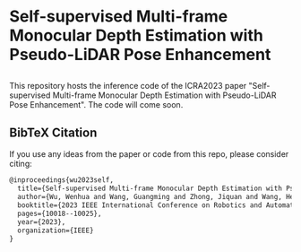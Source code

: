 # Self-supervised Multi-frame Monocular Depth Estimation with Pseudo-LiDAR Pose Enhancement


##

This repository hosts the inference code of the ICRA2023 paper "Self-supervised Multi-frame Monocular Depth Estimation with Pseudo-LiDAR Pose Enhancement". The code will come soon.



## BibTeX Citation
If you use any ideas from the paper or code from this repo, please consider citing:

```txt
@inproceedings{wu2023self,
  title={Self-supervised Multi-frame Monocular Depth Estimation with Pseudo-LiDAR Pose Enhancement},
  author={Wu, Wenhua and Wang, Guangming and Zhong, Jiquan and Wang, Hesheng and Liu, Zhe},
  booktitle={2023 IEEE International Conference on Robotics and Automation (ICRA)},
  pages={10018--10025},
  year={2023},
  organization={IEEE}
}
```
